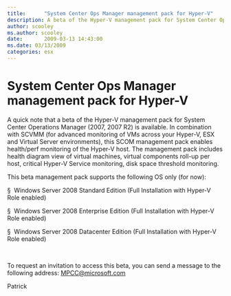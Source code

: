 ```yaml
---
title:      "System Center Ops Manager management pack for Hyper-V"
description: A beta of the Hyper-V management pack for System Center Operations Manager (2007, 2007 R2) is available.
author: scooley
ms.author: scooley
date:       2009-03-13 14:43:00
ms.date: 03/13/2009
categories: esx
---
```

# System Center Ops Manager management pack for Hyper-V

A quick note that a beta of the Hyper-V management pack for System Center Operations Manager (2007, 2007 R2) is available. In combination with SCVMM (for advanced monitoring of VMs across your Hyper-V, ESX and Virtual Server environments), this SCOM management pack enables health/perf monitoring of the Hyper-V host. The management pack includes health diagram view of virtual machines, virtual components roll-up per host, critical Hyper-V Service monitoring, disk space threshold monitoring.

This beta management pack supports the following OS only (for now):

§  Windows Server 2008 Standard Edition (Full Installation with Hyper-V Role enabled)

§  Windows Server 2008 Enterprise Edition (Full Installation with Hyper-V Role enabled)

§  Windows Server 2008 Datacenter Edition (Full Installation with Hyper-V Role enabled)

 

To request an invitation to access this beta, you can send a message to the following address: [MPCC@microsoft.com](https://blogs.technet.commailto:MPCC@microsoft.com?subject=Request:%20Hyper-V%20Management%20Pack%20Registration%20Code)

Patrick
